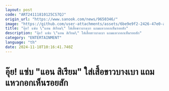 ```yaml
---
layout: post
code: "ART24111810125CS7QJ"
origin_url: "https://www.sanook.com/news/9650346/"
image: "https://github.com/user-attachments/assets/6be9e9f2-2426-47e0-ac7f-e1a103b12585"
title: "อุ๊ย! แซ่บ \"แอน สิเรียม\" ใส่เสื้อขาวบางเบา แถมแหวกอกเห็นรอยสัก"
description: "อุ๊ย! แซ่บ \"แอน สิเรียม\" ใส่เสื้อขาวบางเบา แถมแหวกอกเห็นรอยสัก"
category: "ENTERTAINMENT"
language: "th"
date: 2024-11-18T10:16:41.740Z
---
```


# อุ๊ย! แซ่บ "แอน สิเรียม" ใส่เสื้อขาวบางเบา แถมแหวกอกเห็นรอยสัก